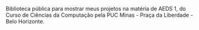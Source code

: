 Biblioteca pública para mostrar meus projetos na matéria de AEDS 1, do Curso de Ciências da Computação pela PUC Minas - Praça da Liberdade - Belo Horizonte.
